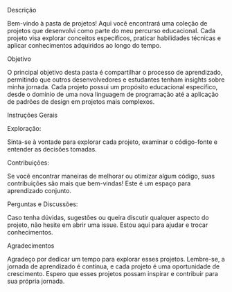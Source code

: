 Descrição

Bem-vindo à pasta de projetos! Aqui você encontrará uma coleção de projetos que desenvolvi como parte do meu percurso educacional. Cada projeto visa explorar conceitos específicos, praticar habilidades técnicas e aplicar conhecimentos adquiridos ao longo do tempo.

Objetivo

O principal objetivo desta pasta é compartilhar o processo de aprendizado, permitindo que outros desenvolvedores e estudantes tenham insights sobre minha jornada. Cada projeto possui um propósito educacional específico, desde o domínio de uma nova linguagem de programação até a aplicação de padrões de design em projetos mais complexos.

Instruções Gerais

Exploração:

Sinta-se à vontade para explorar cada projeto, examinar o código-fonte e entender as decisões tomadas.

Contribuições:

Se você encontrar maneiras de melhorar ou otimizar algum código, suas contribuições são mais que bem-vindas! Este é um espaço para aprendizado conjunto.

Perguntas e Discussões:

Caso tenha dúvidas, sugestões ou queira discutir qualquer aspecto do projeto, não hesite em abrir uma issue. Estou aqui para ajudar e trocar conhecimentos.

Agradecimentos

Agradeço por dedicar um tempo para explorar esses projetos. Lembre-se, a jornada de aprendizado é contínua, e cada projeto é uma oportunidade de crescimento. Espero que esses projetos possam inspirar e contribuir para sua própria jornada.
